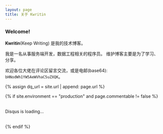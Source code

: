 ```yaml
---
layout: page
title: 关于 Kwritin
---
```


### Welcome! 

**Kwritin**(Keep Writing) 是我的技术博客。

我是一名从事服务端开发，数据工程相关的程序员。
维护博客主要是为了学习、分享。

欢迎各位大佬在评论区留言交流，或是电邮(base64): `bHNodWh1YW5AeWVhaC5uZXQK`。

{% assign dq_url = site.url | append: page.url %}

{% if site.environment == "production" and page.commentable != false %}
<div id="disqus_thread" style="margin: 2rem 0;">Disqus is loading...</div>
<script>
  var disqus_config = function () {
    this.page.url = '{{ dq_url }}';          // Replace PAGE_URL with your page's canonical URL variable
    this.page.identifier = '{{ page.url }}'; // Replace PAGE_IDENTIFIER with your page's unique identifier variable
  };
  /**
    * RECOMMENDED CONFIGURATION VARIABLES: EDIT AND UNCOMMENT THE SECTION BELOW TO INSERT DYNAMIC VALUES FROM YOUR PLATFORM OR CMS.
    * LEARN WHY DEFINING THESE VARIABLES IS IMPORTANT: https://disqus.com/admin/universalcode/#configuration-variables
    */
  (function () {  // REQUIRED CONFIGURATION VARIABLE: EDIT THE SHORTNAME BELOW
    var commentArea = document.querySelector('#disqus_thread');
    if (!commentArea) {
        return;
    }
    var d = document, s = d.createElement('script');
    s.src = 'https://toien-github-pages.disqus.com/embed.js';  // IMPORTANT: Replace EXAMPLE with your forum shortname!
    s.onerror = function () {
        commentArea.textContent = 'Disqus load failed, try internet scientifically.'
    };
    s.setAttribute('data-timestamp', +new Date());
    (d.head || d.body).appendChild(s);
  })();
</script>
{% endif %}
